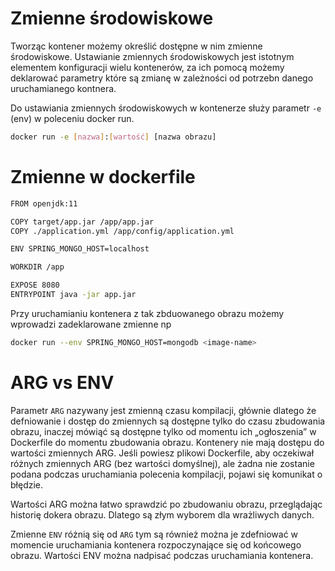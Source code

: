 # Zmienne środowiskowe 

Tworząc kontener możemy określić dostępne w nim zmienne środowiskowe. Ustawianie zmiennych środowiskowych jest istotnym elementem konfiguracji wielu kontenerów, za ich pomocą możemy deklarować parametry które są zmianę w zależności od potrzebn danego uruchamianego kontnera. 

Do ustawiania zmiennych środowiskowych w kontenerze służy parametr `-e` (env) w poleceniu docker run.

```bash
docker run -e [nazwa]:[wartość] [nazwa obrazu]
```


# Zmienne w dockerfile 

```bash
FROM openjdk:11

COPY target/app.jar /app/app.jar
COPY ./application.yml /app/config/application.yml

ENV SPRING_MONGO_HOST=localhost

WORKDIR /app

EXPOSE 8080
ENTRYPOINT java -jar app.jar
```

Przy uruchamianiu kontenera z tak zbduowanego obrazu możemy wprowadzi zadeklarowane zmienne np

```bash
docker run --env SPRING_MONGO_HOST=mongodb <image-name>
```

# ARG vs ENV

Parametr `ARG` nazywany jest zmienną czasu kompilacji, głównie dlatego że defniowanie i dostęp do zmiennych są dostępne tylko do czasu zbudowania obrazu, inaczej mówiąć są dostępne tylko od momentu ich „ogłoszenia” w Dockerfile do momentu zbudowania obrazu. Kontenery nie mają dostępu do wartości zmiennych ARG. Jeśli powiesz plikowi Dockerfile, aby oczekiwał różnych zmiennych ARG (bez wartości domyślnej), ale żadna nie zostanie podana podczas uruchamiania polecenia kompilacji, pojawi się komunikat o błędzie.

Wartości ARG można łatwo sprawdzić po zbudowaniu obrazu, przeglądając historię dokera obrazu. Dlatego są złym wyborem dla wrażliwych danych.

Zmienne `ENV` różnią się od `ARG` tym są również można je zdefniować w momencie uruchamiania kontenera rozpoczynające się od końcowego obrazu. Wartości ENV można nadpisać podczas uruchamiania kontenera.